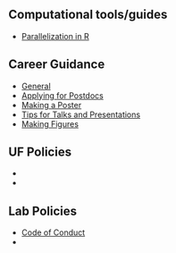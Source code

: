 ## Computational tools/guides 

* [Parallelization in R](https://github.com/weecology/lab-wiki/wiki/Parallelization-in-R)

## Career Guidance
* [General](https://github.com/weecology/lab-wiki/wiki/Career-Guidance:-general)
* [Applying for Postdocs](https://github.com/weecology/lab-wiki/wiki/Career-Guidance:-applying-for-postdocs)
* [Making a Poster](https://github.com/weecology/lab-wiki/wiki/Career-Guidance:-Making-a-Poster)
* [Tips for Talks and Presentations](https://github.com/weecology/lab-wiki/wiki/Career-Guidance:-Tips-for-talks-and-presentations)
* [Making Figures](https://github.com/weecology/lab-wiki/wiki/Career-Guidance:-Making-figures-for-publication)

## UF Policies
* []()
* []()

## Lab Policies
* [Code of Conduct](https://github.com/weecology/lab-wiki/wiki/Lab-Policies:-Code-of-Conduct)
* []()